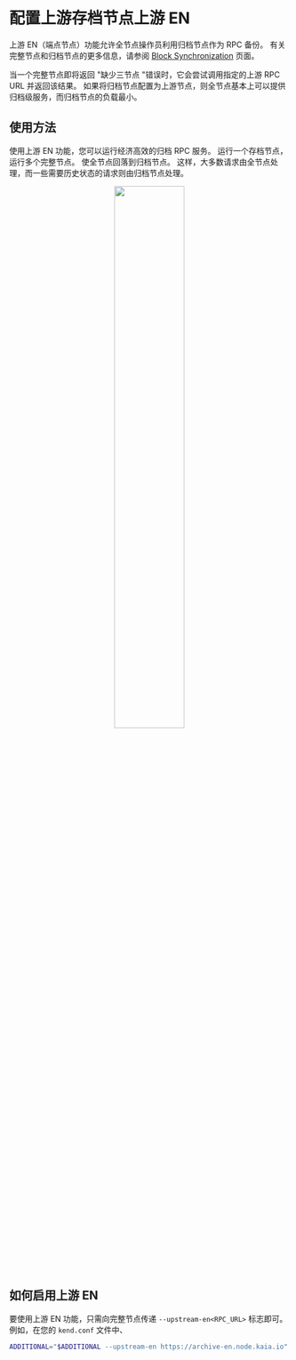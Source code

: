 # 配置上游存档节点上游 EN

上游 EN（端点节点）功能允许全节点操作员利用归档节点作为 RPC 备份。 有关完整节点和归档节点的更多信息，请参阅 [Block Synchronization](../../learn/storage/block-sync.md) 页面。

当一个完整节点即将返回 "缺少三节点 "错误时，它会尝试调用指定的上游 RPC URL 并返回该结果。 如果将归档节点配置为上游节点，则全节点基本上可以提供归档级服务，而归档节点的负载最小。

## 使用方法

使用上游 EN 功能，您可以运行经济高效的归档 RPC 服务。 运行一个存档节点，运行多个完整节点。 使全节点回落到归档节点。 这样，大多数请求由全节点处理，而一些需要历史状态的请求则由归档节点处理。

<p align="center"><img src="/img/learn/upstream_en.png" width="50%"/></p>

## 如何启用上游 EN

要使用上游 EN 功能，只需向完整节点传递 `--upstream-en<RPC_URL>` 标志即可。 例如，在您的 `kend.conf` 文件中、

```sh
ADDITIONAL="$ADDITIONAL --upstream-en https://archive-en.node.kaia.io"
```
